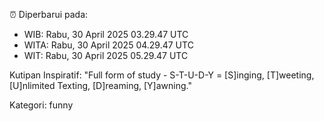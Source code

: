 ⏰ Diperbarui pada:
- WIB: Rabu, 30 April 2025 03.29.47 UTC
- WITA: Rabu, 30 April 2025 04.29.47 UTC
- WIT: Rabu, 30 April 2025 05.29.47 UTC

Kutipan Inspiratif:
"Full form of study - S-T-U-D-Y = [S]inging, [T]weeting, [U]nlimited Texting, [D]reaming, [Y]awning."


Kategori: funny

